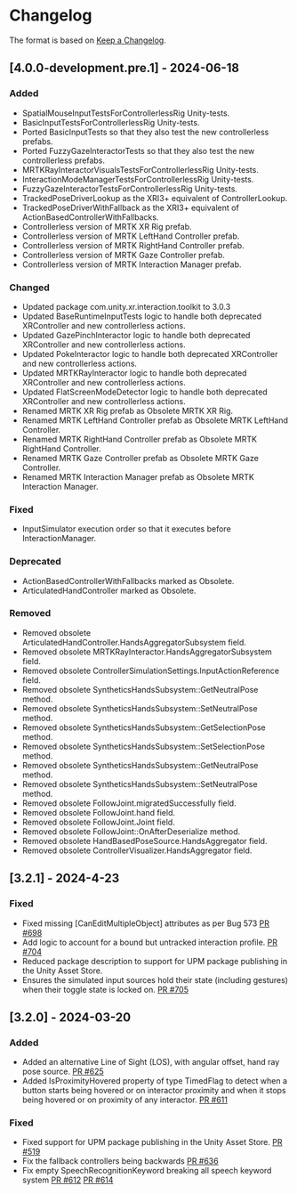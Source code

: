 # Changelog

The format is based on [Keep a Changelog](https://keepachangelog.com/en/1.1.0/).

## [4.0.0-development.pre.1] - 2024-06-18

### Added

* SpatialMouseInputTestsForControllerlessRig Unity-tests.
* BasicInputTestsForControllerlessRig Unity-tests.
* Ported BasicInputTests so that they also test the new controllerless prefabs.
* Ported FuzzyGazeInteractorTests so that they also test the new controllerless prefabs.
* MRTKRayInteractorVisualsTestsForControllerlessRig Unity-tests.
* InteractionModeManagerTestsForControllerlessRig Unity-tests.
* FuzzyGazeInteractorTestsForControllerlessRig Unity-tests.
* TrackedPoseDriverLookup as the XRI3+ equivalent of ControllerLookup.
* TrackedPoseDriverWithFallback as the XRI3+ equivalent of ActionBasedControllerWithFallbacks.
* Controllerless version of MRTK XR Rig prefab.
* Controllerless version of MRTK LeftHand Controller prefab.
* Controllerless version of MRTK RightHand Controller prefab.
* Controllerless version of MRTK Gaze Controller prefab.
* Controllerless version of MRTK Interaction Manager prefab.

### Changed

* Updated package com.unity.xr.interaction.toolkit to 3.0.3
* Updated BaseRuntimeInputTests logic to handle both deprecated XRController and new controllerless actions.
* Updated GazePinchInteractor logic to handle both deprecated XRController and new controllerless actions.
* Updated PokeInteractor logic to handle both deprecated XRController and new controllerless actions.
* Updated MRTKRayInteractor logic to handle both deprecated XRController and new controllerless actions.
* Updated FlatScreenModeDetector logic to handle both deprecated XRController and new controllerless actions.
* Renamed MRTK XR Rig prefab as Obsolete MRTK XR Rig.
* Renamed MRTK LeftHand Controller prefab as Obsolete MRTK LeftHand Controller.
* Renamed MRTK RightHand Controller prefab as Obsolete MRTK RightHand Controller.
* Renamed MRTK Gaze Controller prefab as Obsolete MRTK Gaze Controller.
* Renamed MRTK Interaction Manager prefab as Obsolete MRTK Interaction Manager.

### Fixed

* InputSimulator execution order so that it executes before InteractionManager.

### Deprecated

* ActionBasedControllerWithFallbacks marked as Obsolete.
* ArticulatedHandController marked as Obsolete.

### Removed

* Removed obsolete ArticulatedHandController.HandsAggregatorSubsystem field.
* Removed obsolete MRTKRayInteractor.HandsAggregatorSubsystem field.
* Removed obsolete ControllerSimulationSettings.InputActionReference field.
* Removed obsolete SyntheticsHandsSubsystem::GetNeutralPose method.
* Removed obsolete SyntheticsHandsSubsystem::SetNeutralPose method.
* Removed obsolete SyntheticsHandsSubsystem::GetSelectionPose method.
* Removed obsolete SyntheticsHandsSubsystem::SetSelectionPose method.
* Removed obsolete SyntheticsHandsSubsystem::GetNeutralPose method.
* Removed obsolete SyntheticsHandsSubsystem::SetNeutralPose method.
* Removed obsolete FollowJoint.migratedSuccessfully field.
* Removed obsolete FollowJoint.hand field.
* Removed obsolete FollowJoint.Joint field.
* Removed obsolete FollowJoint::OnAfterDeserialize method.
* Removed obsolete HandBasedPoseSource.HandsAggregator field.
* Removed obsolete ControllerVisualizer.HandsAggregator field.

## [3.2.1] - 2024-4-23

### Fixed

* Fixed missing [CanEditMultipleObject] attributes as per Bug 573 [PR #698](https://github.com/MixedRealityToolkit/MixedRealityToolkit-Unity/pull/698)
* Add logic to account for a bound but untracked interaction profile. [PR #704](https://github.com/MixedRealityToolkit/MixedRealityToolkit-Unity/pull/704)
* Reduced package description to support for UPM package publishing in the Unity Asset Store.
* Ensures the simulated input sources hold their state (including gestures) when their toggle state is locked on. [PR #705](https://github.com/MixedRealityToolkit/MixedRealityToolkit-Unity/pull/705)

## [3.2.0] - 2024-03-20

### Added

* Added an alternative Line of Sight (LOS), with angular offset, hand ray pose source. [PR #625](https://github.com/MixedRealityToolkit/MixedRealityToolkit-Unity/pull/625)
* Added IsProximityHovered property of type TimedFlag to detect when a button starts being hovered or on interactor proximity and when it stops being hovered or on proximity of any interactor. [PR #611](https://github.com/MixedRealityToolkit/MixedRealityToolkit-Unity/pull/611)

### Fixed

* Fixed support for UPM package publishing in the Unity Asset Store. [PR #519](https://github.com/MixedRealityToolkit/MixedRealityToolkit-Unity/pull/519)
* Fix the fallback controllers being backwards [PR #636](https://github.com/MixedRealityToolkit/MixedRealityToolkit-Unity/pull/636)
* Fix empty SpeechRecognitionKeyword breaking all speech keyword system [PR #612](https://github.com/MixedRealityToolkit/MixedRealityToolkit-Unity/pull/612) [PR #614](https://github.com/MixedRealityToolkit/MixedRealityToolkit-Unity/pull/614)
